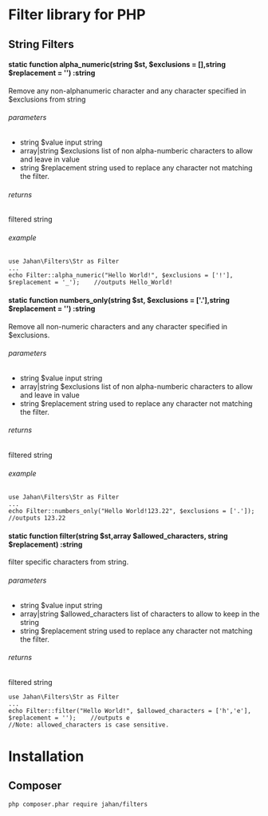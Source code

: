 # Filter library for PHP
## String Filters

#### static function alpha_numeric(string $st, $exclusions = [],string $replacement = '') :string
Remove any non-alphanumeric character and any character specified in $exclusions from string
###### parameters
- string $value input string
- array|string $exclusions list of non alpha-numberic characters to allow and leave in value
- string $replacement string used to replace any character not matching the filter.

###### returns
filtered string

###### example
```
use Jahan\Filters\Str as Filter
...
echo Filter::alpha_numeric("Hello World!", $exclusions = ['!'], $replacement = '_');	//outputs Hello_World!
```


#### static function numbers_only(string $st, $exclusions = ['.'],string $replacement = '') :string
Remove all non-numeric characters and any character specified in $exclusions.
###### parameters
- string $value input string
- array|string $exclusions list of non alpha-numberic characters to allow and leave in value
- string $replacement string used to replace any character not matching the filter.

###### returns
filtered string

###### example
```
use Jahan\Filters\Str as Filter
...
echo Filter::numbers_only("Hello World!123.22", $exclusions = ['.']);	//outputs 123.22
```


#### static function filter(string $st,array $allowed_characters, string $replacement) :string
filter specific characters from string.
###### parameters
- string $value input string
- array|string $allowed_characters list of characters to allow to keep in the string
- string $replacement string used to replace any character not matching the filter.

###### returns
filtered string
```
use Jahan\Filters\Str as Filter
...
echo Filter::filter("Hello World!", $allowed_characters = ['h','e'], $replacement = '');	//outputs e
//Note: allowed_characters is case sensitive.
```



# Installation
## Composer
```
php composer.phar require jahan/filters
```
